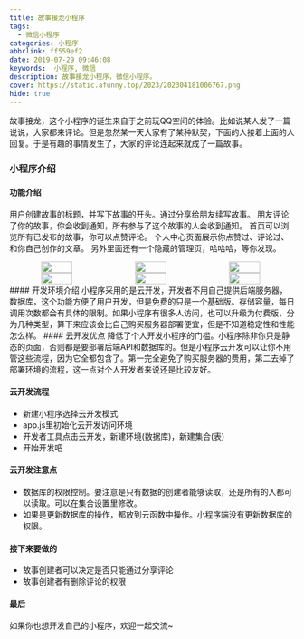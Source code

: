 ```yaml
---
title: 故事接龙小程序
tags:
  - 微信小程序
categories: 小程序
abbrlink: ff559ef2
date: 2019-07-29 09:46:08
keywords:  小程序, 微信
description: 故事接龙小程序，微信小程序。
cover: https://static.afunny.top/2023/202304181006767.png
hide: true
---
```

故事接龙，这个小程序的诞生来自于之前玩QQ空间的体验。比如说某人发了一篇说说，大家都来评论。但是忽然某一天大家有了某种默契，下面的人接着上面的人回复。于是有趣的事情发生了，大家的评论连起来就成了一篇故事。

### 小程序介绍
#### 功能介绍
  用户创建故事的标题，并写下故事的开头。通过分享给朋友续写故事。
  朋友评论了你的故事，你会收到通知，所有参与了这个故事的人会收到通知。
  首页可以浏览所有已发布的故事，你可以点赞评论。
  个人中心页面展示你点赞过、评论过、和你自己创作的文章。
  另外里面还有一个隐藏的管理页，哈哈哈，等你发现。
<div align="center" style="display: flex">
<img src="https://static.afunny.top/2023/202304181006657.png" width="33%" />
<img src="https://static.afunny.top/2023/202304181006258.png" width="33%" />
<img src="https://static.afunny.top/2023/202304181006133.png" width="33%" />
</div>
<div align="center" style="display: flex">
<img src="https://static.afunny.top/2023/202304181006161.png" width="33%" />
<img src="https://static.afunny.top/2023/202304181006767.png" width="33%" />
<img src="https://static.afunny.top/2023/202304181007025.png" width="33%" />
</div>
#### 开发环境介绍
  小程序采用的是云开发，开发者不用自己提供后端服务器，数据库，这个功能方便了用户开发，但是免费的只是一个基础版。存储容量，每日调用次数都会有具体的限制。如果小程序有很多人访问，也可以升级为付费版，分为几种类型，算下来应该会比自己购买服务器部署便宜，但是不知道稳定性和性能怎么样。
#### 云开发优点
  降低了个人开发小程序的门槛。小程序除非你只是静态的页面，否则都是要部署后端API和数据库的。但是小程序云开发可以让你不用管这些流程，因为它全都包含了。第一完全避免了购买服务器的费用，第二去掉了部署环境的流程，这一点对个人开发者来说还是比较友好。

#### 云开发流程
  - 新建小程序选择云开发模式
  - app.js里初始化云开发访问环境
  - 开发者工具点击云开发，新建环境(数据库)，新建集合(表)
  - 开始开发吧

#### 云开发注意点
  - 数据库的权限控制。要注意是只有数据的创建者能够读取，还是所有的人都可以读取。可以在集合设置里修改。
  - 如果是更新数据库的操作，都放到云函数中操作。小程序端没有更新数据库的权限。

#### 接下来要做的
  - 故事创建者可以决定是否只能通过分享评论
  - 故事创建者有删除评论的权限

#### 最后
  如果你也想开发自己的小程序，欢迎一起交流~
